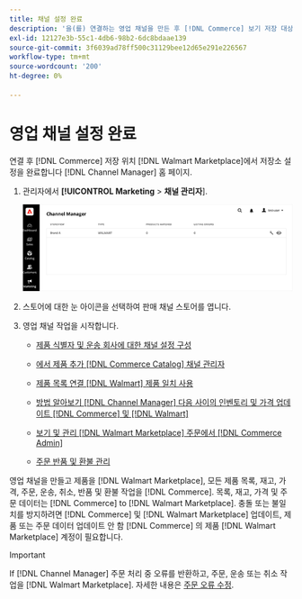 ```yaml
---
title: 채널 설정 완료
description: '을(를) 연결하는 영업 채널을 만든 후 [!DNL Commerce] 보기 저장 대상 [!DNL Walmart Marketplace]를 클릭하여 채널을 열고 채널 구성을 완료합니다. 그런 다음 프로세스를 시작하여 제품 추가, 목록 관리, 재고, 가격 책정 및 주문을 [!DNL Channel Manager]'
exl-id: 12127e3b-55c1-4db6-98b2-6dc8bdaae139
source-git-commit: 3f6039ad78ff500c31129bee12d65e291e226567
workflow-type: tm+mt
source-wordcount: '200'
ht-degree: 0%

---
```


# 영업 채널 설정 완료

연결 후 [!DNL Commerce] 저장 위치 [!DNL Walmart Marketplace]에서 저장소 설정을 완료합니다 [!DNL Channel Manager] 홈 페이지.

1. 관리자에서 **[!UICONTROL Marketing** > **채널 관리자**].

   ![채널 관리자 저장소 관리](assets/channel-manager-setup-first-store.png)

1. 스토어에 대한 눈 아이콘을 선택하여 판매 채널 스토어를 엽니다.

1. 영업 채널 작업을 시작합니다.

   - [제품 식별자 및 운송 회사에 대한 채널 설정 구성](settings-overview.md)

   - [에서 제품 추가 [!DNL Commerce Catalog] 채널 관리자](add-products-to-channel-store.md)

   - [제품 목록 연결 [!DNL Walmart] 제품 일치 사용](connect-listings-to-marketplace.md)

   - [방법 알아보기 [!DNL Channel Manager] 다음 사이의 인벤토리 및 가격 업데이트 [!DNL Commerce] 및 [!DNL Walmart]](inventory-and-price-updates.md)

   - [보기 및 관리 [!DNL Walmart Marketplace] 주문에서 [!DNL Commerce Admin]](manage-orders.md)

   - [주문 반품 및 환불 관리](return-refund-orders.md)

영업 채널을 만들고 제품을 [!DNL Walmart Marketplace], 모든 제품 목록, 재고, 가격, 주문, 운송, 취소, 반품 및 환불 작업을 [!DNL Commerce]. 목록, 재고, 가격 및 주문 데이터는 [!DNL Commerce] to [!DNL Walmart Marketplace]. 충돌 또는 불일치를 방지하려면 [!DNL Commerce] 및 [!DNL Walmart Marketplace] 업데이트, 제품 또는 주문 데이터 업데이트 안 함 [!DNL Commerce] 의 제품 [!DNL Walmart Marketplace] 계정이 필요합니다.

>[!IMPORTANT]
>
>If [!DNL Channel Manager] 주문 처리 중 오류를 반환하고, 주문, 운송 또는 취소 작업을 [!DNL Walmart Marketplace]. 자세한 내용은 [주문 오류 수정](process-orders.md#fix-order-errors).
